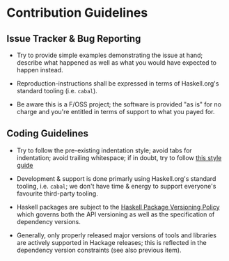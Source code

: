 # Contribution Guidelines

## Issue Tracker & Bug Reporting

- Try to provide simple examples demonstrating the issue at hand; describe what happened as well as what you would have expected to happen instead.

- Reproduction-instructions shall be expressed in terms of Haskell.org's standard tooling (i.e. `cabal`).

- Be aware this is a F/OSS project; the software is provided "as is" for no charge and you're entitled in terms of support to what you payed for.

## Coding Guidelines

- Try to follow the pre-existing indentation style; avoid tabs for indentation; avoid trailing whitespace; if in doubt, try to follow [this style guide](https://github.com/hvr/haskell-style-guide/blob/master/haskell-style.md)

- Development & support is done primarly using Haskell.org's standard tooling, i.e. `cabal`; we don't have time & energy to support everyone's favourite third-party tooling.

- Haskell packages are subject to the [Haskell Package Versioning Policy](https://pvp.haskell.org/) which governs both the API versioning as well as the specification of dependency versions.

- Generally, only properly released major versions of tools and libraries are actively supported in Hackage releases; this is reflected in the dependency version constraints (see also previous item).
